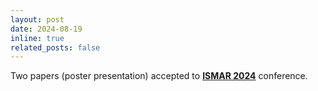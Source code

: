 ```yaml
---
layout: post
date: 2024-08-19
inline: true
related_posts: false
---
```


Two papers (poster presentation) accepted to **<a href="#">ISMAR 2024</a>** conference.
